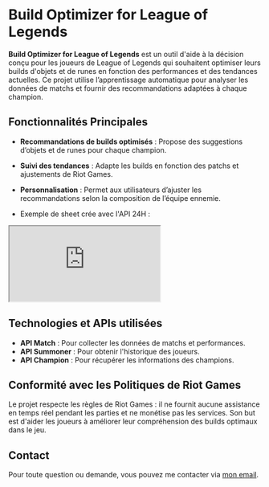 # Build Optimizer for League of Legends

**Build Optimizer for League of Legends** est un outil d'aide à la décision conçu pour les joueurs de League of Legends qui souhaitent optimiser leurs builds d'objets et de runes en fonction des performances et des tendances actuelles. Ce projet utilise l’apprentissage automatique pour analyser les données de matchs et fournir des recommandations adaptées à chaque champion.

## Fonctionnalités Principales

- **Recommandations de builds optimisés** : Propose des suggestions d’objets et de runes pour chaque champion.
- **Suivi des tendances** : Adapte les builds en fonction des patchs et ajustements de Riot Games.
- **Personnalisation** : Permet aux utilisateurs d’ajuster les recommandations selon la composition de l’équipe ennemie.

- Exemple de sheet crée avec l'API 24H : 
<iframe src="https://docs.google.com/spreadsheets/d/e/2PACX-1vT8lwKuJMVf_JWn3v4MFTYmpc0siSvr7_HBDsKuOPAkpkxHHlVMvES4aSfmWJBt7-wnOi5oQfUgsApZ/pubhtml?widget=true&amp;headers=false"></iframe>

## Technologies et APIs utilisées
- **API Match** : Pour collecter les données de matchs et performances.
- **API Summoner** : Pour obtenir l'historique des joueurs.
- **API Champion** : Pour récupérer les informations des champions.

## Conformité avec les Politiques de Riot Games

Le projet respecte les règles de Riot Games : il ne fournit aucune assistance en temps réel pendant les parties et ne monétise pas les services. Son but est d'aider les joueurs à améliorer leur compréhension des builds optimaux dans le jeu.

## Contact

Pour toute question ou demande, vous pouvez me contacter via [mon email](mailto:ton.email@example.com).
